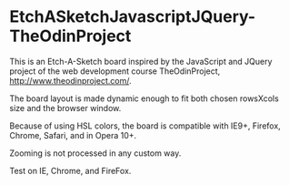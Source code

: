 # EtchASketchJavascriptJQuery-TheOdinProject

This is an Etch-A-Sketch board inspired by the JavaScript and JQuery project of the web development course TheOdinProject, http://www.theodinproject.com/. 

The board layout is made dynamic enough to fit both chosen rowsXcols size and the browser window. 

Because of using HSL colors, the board is compatible with IE9+, Firefox, Chrome, Safari, and in Opera 10+. 

Zooming is not processed in any custom way.

Test on IE, Chrome, and FireFox.
